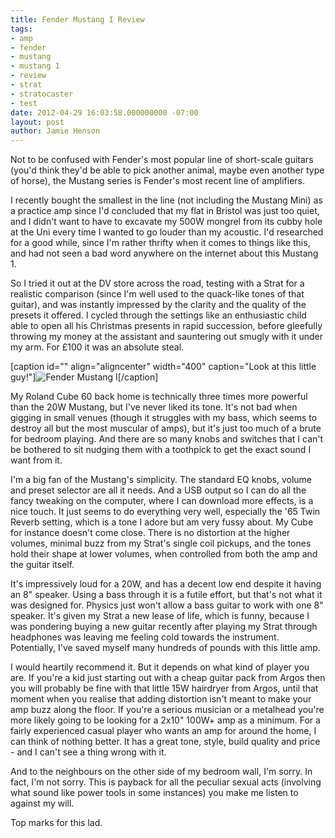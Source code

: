 ```yaml
---
title: Fender Mustang I Review
tags:
- amp
- fender
- mustang
- mustang 1
- review
- strat
- stratocaster
- test
date: 2012-04-29 16:03:58.000000000 -07:00
layout: post
author: Jamie Henson
---
```


Not to be confused with Fender's most popular line of short-scale guitars (you'd think they'd be able to pick another animal, maybe even another type of horse), the Mustang series is Fender's most recent line of amplifiers.

I recently bought the smallest in the line (not including the Mustang Mini) as a practice amp since I'd concluded that my flat in Bristol was just too quiet, and I didn't want to have to excavate my 500W mongrel from its cubby hole at the Uni every time I wanted to go louder than my acoustic. I'd researched for a good while, since I'm rather thrifty when it comes to things like this, and had not seen a bad word anywhere on the internet about this Mustang 1.

<!-- more -->

So I tried it out at the DV store across the road, testing with a Strat for a realistic comparison (since I'm well used to the quack-like tones of that guitar), and was instantly impressed by the clarity and the quality of the presets it offered. I cycled through the settings like an enthusiastic child able to open all his Christmas presents in rapid succession, before gleefully throwing my money at the assistant and sauntering out smugly with it under my arm. For £100 it was an absolute steal.

[caption id="" align="aligncenter" width="400" caption="Look at this little guy!"]![](http://jh47.com/img/mustang.jpg "Fender Mustang I")[/caption]

My Roland Cube 60 back home is technically three times more powerful than the 20W Mustang, but I've never liked its tone. It's not bad when gigging in small venues (though it struggles with my bass, which seems to destroy all but the most muscular of amps), but it's just too much of a brute for bedroom playing. And there are so many knobs and switches that I can't be bothered to sit nudging them with a toothpick to get the exact sound I want from it.

I'm a big fan of the Mustang's simplicity. The standard EQ knobs, volume and preset selector are all it needs. And a USB output so I can do all the fancy tweaking on the computer, where I can download more effects, is a nice touch. It just seems to do everything very well, especially the '65 Twin Reverb setting, which is a tone I adore but am very fussy about. My Cube for instance doesn't come close. There is no distortion at the higher volumes, minimal buzz from my Strat's single coil pickups, and the tones hold their shape at lower volumes, when controlled from both the amp and the guitar itself.

It's impressively loud for a 20W, and has a decent low end despite it having an 8" speaker. Using a bass through it is a futile effort, but that's not what it was designed for. Physics just won't allow a bass guitar to work with one 8" speaker. It's given my Strat a new lease of life, which is funny, because I was pondering buying a new guitar recently after playing my Strat through headphones was leaving me feeling cold towards the instrument. Potentially, I've saved myself many hundreds of pounds with this little amp.

I would heartily recommend it. But it depends on what kind of player you are. If you're a kid just starting out with a cheap guitar pack from Argos then you will probably be fine with that little 15W hairdryer from Argos, until that moment when you realise that adding distortion isn't meant to make your amp buzz along the floor. If you're a serious musician or a metalhead you're more likely going to be looking for a 2x10" 100W+ amp as a minimum. For a fairly experienced casual player who wants an amp for around the home, I can think of nothing better. It has a great tone, style, build quality and price - and I can't see a thing wrong with it.

And to the neighbours on the other side of my bedroom wall, I'm sorry. In fact, I'm not sorry. This is payback for all the peculiar sexual acts (involving what sound like power tools in some instances) you make me listen to against my will.

Top marks for this lad.
